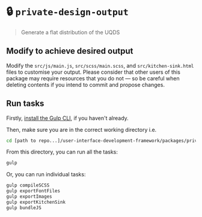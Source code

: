 # 🔒 `private-design-output`

> Generate a flat distribution of the UQDS

## Modify to achieve desired output

Modify the `src/js/main.js`, `src/scss/main.scss`, and `src/kitchen-sink.html`
files to customise your output. Please consider that other users of this package
may require resources that you do not — so be careful when deleting contents if
you intend to commit and propose changes.

## Run tasks

Firstly, [install the Gulp CLI](https://gulpjs.com/docs/en/getting-started/quick-start/), if you haven't already.

Then, make sure you are in the correct working directory i.e.

```bash
cd [path to repo...]/user-interface-development-framework/packages/private-design-output
```

From this directory, you can run all the tasks:

```bash
gulp
```

Or, you can run individual tasks:

```bash
gulp compileSCSS
gulp exportFontFiles
gulp exportImages
gulp exportKitchenSink
gulp bundleJS
```
